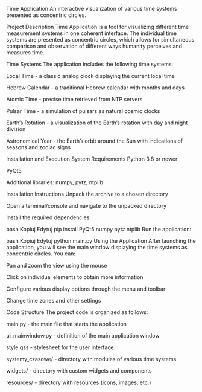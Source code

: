 Time Application
An interactive visualization of various time systems presented as concentric circles.

Project Description
Time Application is a tool for visualizing different time measurement systems in one coherent interface. The individual time systems are presented as concentric circles, which allows for simultaneous comparison and observation of different ways humanity perceives and measures time.

Time Systems
The application includes the following time systems:

Local Time - a classic analog clock displaying the current local time

Hebrew Calendar - a traditional Hebrew calendar with months and days

Atomic Time - precise time retrieved from NTP servers

Pulsar Time - a simulation of pulsars as natural cosmic clocks

Earth’s Rotation - a visualization of the Earth’s rotation with day and night division

Astronomical Year - the Earth’s orbit around the Sun with indications of seasons and zodiac signs

Installation and Execution
System Requirements
Python 3.8 or newer

PyQt5

Additional libraries: numpy, pytz, ntplib

Installation Instructions
Unpack the archive to a chosen directory

Open a terminal/console and navigate to the unpacked directory

Install the required dependencies:

bash
Kopiuj
Edytuj
pip install PyQt5 numpy pytz ntplib
Run the application:

bash
Kopiuj
Edytuj
python main.py
Using the Application
After launching the application, you will see the main window displaying the time systems as concentric circles. You can:

Pan and zoom the view using the mouse

Click on individual elements to obtain more information

Configure various display options through the menu and toolbar

Change time zones and other settings

Code Structure
The project code is organized as follows:

main.py - the main file that starts the application

ui_mainwindow.py - definition of the main application window

style.qss - stylesheet for the user interface

systemy_czasowe/ - directory with modules of various time systems

widgets/ - directory with custom widgets and components

resources/ - directory with resources (icons, images, etc.)

